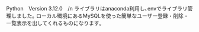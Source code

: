 Python　Version 3.12.0　/n
ライブラリはanaconda利用し､envでライブラリ管理しました｡
ローカル環境にあるMySQLを使った簡単なユーザー登録・削除・一覧表示を出してくれるものになります｡
